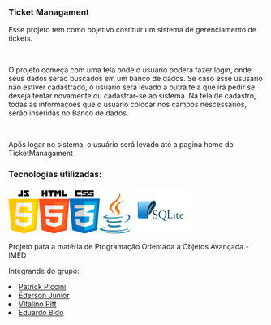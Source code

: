 ### Ticket Managament
<p>Esse projeto tem como objetivo costituir um sistema de gerenciamento de tickets.</p><br>
<p>O projeto começa com uma tela onde o usuario poderá fazer login, onde seus dados serão buscados em um banco de dados. Se caso esse ususario não estiver cadastrado, o usuario será levado a outra tela que irá pedir se deseja tentar novamente ou cadastrar-se ao sistema. Na tela de cadastro, todas as informações que o usuario colocar nos campos nescessários, serão inseridas no Banco de dados. </p> <br>
<p>Após logar no sistema, o usuário será levado até a pagina home do TicketManagament</p>

### Tecnologias utilizadas:

<img src="https://github.com/PatrickPiccini/TicketManagament/blob/main/Icons/JavaScript.png" width="60" /><img src="https://github.com/PatrickPiccini/TicketManagament/blob/main/Icons/Html%205.png"  width="60"  /><img src="https://github.com/PatrickPiccini/TicketManagament/blob/main/Icons/Css3.png" width="60" /><img src= 'https://github.com/PatrickPiccini/TicketManagament/blob/main/Icons/Java.png' width="60px"/><img src= 'https://github.com/PatrickPiccini/TicketManagament/blob/main/Icons/pngegg.png' width="120px"/>
<br>
<p>Projeto para a matéria de Programação Orientada a Objetos Avançada - IMED</p>
<p>Integrande do grupo:</p>
<nav>
    <li><a href="https://github.com/PatrickPiccini">Patrick Piccini</a></li>
    <li><a href="https://github.com/Dunkode">Éderson Junior</a></li>
    <li><a href="https://github.com/VitalinoPitt">Vitalino Pitt</a></li>
    <li><a href="https://github.com/b1d0ws">Eduardo Bido</a></li>
</nav>
